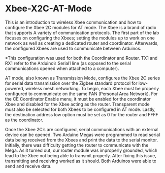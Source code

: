 # Xbee-X2C-AT-Mode
This is an introduction to wireless Xbee communication and how to configure the Xbee 2C modules for AT mode. The Xbee is a brand of radio that supports A variety of communication protocols. The first part of the lab focuses on configuring the Xbees; setting the modules up to work on one network as well as creating a dedicated router and coordinator. Afterwards, the configured Xbees are used to communicate between Arduinos.

*This configuration was used for both the Coordinator and Router. TX1 and RX1 refer to the Arduino’s Serial1 line (as opposed to the serial communications opened when attached to a computer).

AT mode, also known as Transmission Mode, configures the Xbee 2C series for serial data transmission over the Zigbee standard protocol for low-powered, wireless mesh networking. To begin, each Xbee must be properly configured to communicate on the same PAN (Personal Area Network). For the CE Coordinator Enable menu, it must be enabled for the coordinator Xbee and disabled for the Xbee acting as the router. Transparent mode must also be selected for both Xbees to be configured in AT mode. Lastly, the destination address low option must be set as 0 for the router and FFFF as the coordinator.

Once the Xbee 2C’s are configured, serial communications with an external device can be opened. Two Arduino Megas were programmed to read serial data being received from the Xbees and print the data to the serial monitor. Initially, there was difficulty getting the router to communicate with the Mega. As it turned out, our router module was improperly grounded, which lead to the Xbee not being able to transmit properly. After fixing this issue, transmitting and receiving worked as it should. Both Arduinos were able to send and receive data.
